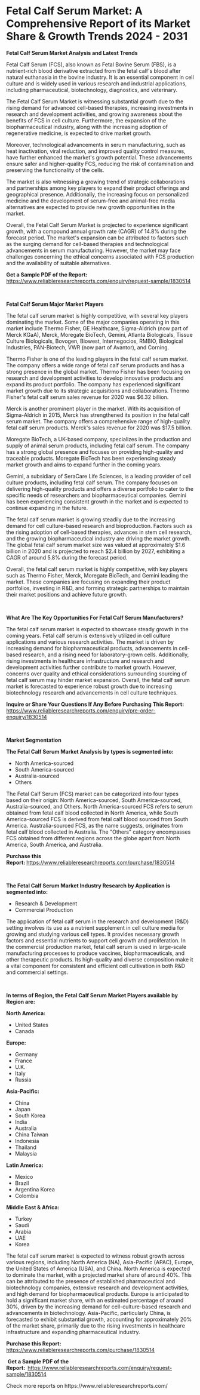 <p><h1>Fetal Calf Serum Market: A Comprehensive Report of its Market Share & Growth Trends 2024 - 2031</h1></p><p><strong>Fetal Calf Serum Market Analysis and Latest Trends</strong></p>
<p><p>Fetal Calf Serum (FCS), also known as Fetal Bovine Serum (FBS), is a nutrient-rich blood derivative extracted from the fetal calf's blood after natural euthanasia in the bovine industry. It is an essential component in cell culture and is widely used in various research and industrial applications, including pharmaceutical, biotechnology, diagnostics, and veterinary.</p><p>The Fetal Calf Serum Market is witnessing substantial growth due to the rising demand for advanced cell-based therapies, increasing investments in research and development activities, and growing awareness about the benefits of FCS in cell culture. Furthermore, the expansion of the biopharmaceutical industry, along with the increasing adoption of regenerative medicine, is expected to drive market growth.</p><p>Moreover, technological advancements in serum manufacturing, such as heat inactivation, viral reduction, and improved quality control measures, have further enhanced the market's growth potential. These advancements ensure safer and higher-quality FCS, reducing the risk of contamination and preserving the functionality of the cells.</p><p>The market is also witnessing a growing trend of strategic collaborations and partnerships among key players to expand their product offerings and geographical presence. Additionally, the increasing focus on personalized medicine and the development of serum-free and animal-free media alternatives are expected to provide new growth opportunities in the market.</p><p>Overall, the Fetal Calf Serum Market is projected to experience significant growth, with a compound annual growth rate (CAGR) of 14.8% during the forecast period. The market's expansion can be attributed to factors such as the surging demand for cell-based therapies and technological advancements in serum manufacturing. However, the market may face challenges concerning the ethical concerns associated with FCS production and the availability of suitable alternatives.</p></p>
<p><strong>Get a Sample PDF of the Report:&nbsp;</strong> <a href="https://www.reliableresearchreports.com/enquiry/request-sample/1830514">https://www.reliableresearchreports.com/enquiry/request-sample/1830514</a></p>
<p>&nbsp;</p>
<p><strong>Fetal Calf Serum Major Market Players</strong></p>
<p><p>The fetal calf serum market is highly competitive, with several key players dominating the market. Some of the major companies operating in this market include Thermo Fisher, GE Healthcare, Sigma-Aldrich (now part of Merck KGaA), Merck, Moregate BioTech, Gemini, Atlanta Biologicals, Tissue Culture Biologicals, Bovogen, Biowest, Internegocios, RMBIO, Biological Industries, PAN-Biotech, VWR (now part of Avantor), and Corning.</p><p>Thermo Fisher is one of the leading players in the fetal calf serum market. The company offers a wide range of fetal calf serum products and has a strong presence in the global market. Thermo Fisher has been focusing on research and development activities to develop innovative products and expand its product portfolio. The company has experienced significant market growth due to its strategic acquisitions and collaborations. Thermo Fisher's fetal calf serum sales revenue for 2020 was $6.32 billion.</p><p>Merck is another prominent player in the market. With its acquisition of Sigma-Aldrich in 2015, Merck has strengthened its position in the fetal calf serum market. The company offers a comprehensive range of high-quality fetal calf serum products. Merck's sales revenue for 2020 was $17.5 billion.</p><p>Moregate BioTech, a UK-based company, specializes in the production and supply of animal serum products, including fetal calf serum. The company has a strong global presence and focuses on providing high-quality and traceable products. Moregate BioTech has been experiencing steady market growth and aims to expand further in the coming years.</p><p>Gemini, a subsidiary of SeraCare Life Sciences, is a leading provider of cell culture products, including fetal calf serum. The company focuses on delivering high-quality products and offers a diverse portfolio to cater to the specific needs of researchers and biopharmaceutical companies. Gemini has been experiencing consistent growth in the market and is expected to continue expanding in the future.</p><p>The fetal calf serum market is growing steadily due to the increasing demand for cell culture-based research and bioproduction. Factors such as the rising adoption of cell-based therapies, advances in stem cell research, and the growing biopharmaceutical industry are driving the market growth. The global fetal calf serum market size was valued at approximately $1.6 billion in 2020 and is projected to reach $2.4 billion by 2027, exhibiting a CAGR of around 5.8% during the forecast period.</p><p>Overall, the fetal calf serum market is highly competitive, with key players such as Thermo Fisher, Merck, Moregate BioTech, and Gemini leading the market. These companies are focusing on expanding their product portfolios, investing in R&D, and forming strategic partnerships to maintain their market positions and achieve future growth.</p></p>
<p>&nbsp;</p>
<p><strong>What Are The Key Opportunities For Fetal Calf Serum Manufacturers?</strong></p>
<p><p>The fetal calf serum market is expected to showcase steady growth in the coming years. Fetal calf serum is extensively utilized in cell culture applications and various research activities. The market is driven by increasing demand for biopharmaceutical products, advancements in cell-based research, and a rising need for laboratory-grown cells. Additionally, rising investments in healthcare infrastructure and research and development activities further contribute to market growth. However, concerns over quality and ethical considerations surrounding sourcing of fetal calf serum may hinder market expansion. Overall, the fetal calf serum market is forecasted to experience robust growth due to increasing biotechnology research and advancements in cell culture techniques.</p></p>
<p><strong>Inquire or Share Your Questions If Any Before Purchasing This Report:</strong> <a href="https://www.reliableresearchreports.com/enquiry/pre-order-enquiry/1830514">https://www.reliableresearchreports.com/enquiry/pre-order-enquiry/1830514</a></p>
<p>&nbsp;</p>
<p><strong>Market Segmentation</strong></p>
<p><strong>The Fetal Calf Serum Market Analysis by types is segmented into:</strong></p>
<p><ul><li>North America-sourced</li><li>South America-sourced</li><li>Australia-sourced</li><li>Others</li></ul></p>
<p><p>The Fetal Calf Serum (FCS) market can be categorized into four types based on their origin: North America-sourced, South America-sourced, Australia-sourced, and Others. North America-sourced FCS refers to serum obtained from fetal calf blood collected in North America, while South America-sourced FCS is derived from fetal calf blood sourced from South America. Australia-sourced FCS, as the name suggests, originates from fetal calf blood collected in Australia. The "Others" category encompasses FCS obtained from different regions across the globe apart from North America, South America, and Australia.</p></p>
<p><strong>Purchase this Report:&nbsp;</strong><a href="https://www.reliableresearchreports.com/purchase/1830514">https://www.reliableresearchreports.com/purchase/1830514</a></p>
<p>&nbsp;</p>
<p><strong>The Fetal Calf Serum Market Industry Research by Application is segmented into:</strong></p>
<p><ul><li>Research & Development</li><li>Commercial Production</li></ul></p>
<p><p>The application of fetal calf serum in the research and development (R&D) setting involves its use as a nutrient supplement in cell culture media for growing and studying various cell types. It provides necessary growth factors and essential nutrients to support cell growth and proliferation. In the commercial production market, fetal calf serum is used in large-scale manufacturing processes to produce vaccines, biopharmaceuticals, and other therapeutic products. Its high-quality and diverse composition make it a vital component for consistent and efficient cell cultivation in both R&D and commercial settings.</p></p>
<p>&nbsp;</p>
<p><strong>In terms of Region, the Fetal Calf Serum Market Players available by Region are:</strong></p>
<p>
    <p> <strong> North America: </strong>
        <ul>
            <li>United States</li>
            <li>Canada</li>
        </ul>
        </p> 
    <p> <strong> Europe: </strong>
        <ul>
            <li>Germany</li>
            <li>France</li>
            <li>U.K.</li>
            <li>Italy</li>
            <li>Russia</li>
        </ul>
        </p> 
    <p> <strong> Asia-Pacific: </strong>
        <ul>
            <li>China</li>
            <li>Japan</li>
            <li>South Korea</li>
            <li>India</li>
            <li>Australia</li>
            <li>China Taiwan</li>
            <li>Indonesia</li>
            <li>Thailand</li>
            <li>Malaysia</li>
        </ul>
        </p> 
    <p> <strong> Latin America: </strong>
        <ul>
            <li>Mexico</li>
            <li>Brazil</li>
            <li>Argentina Korea</li>
            <li>Colombia</li>
        </ul>
        </p> 
    <p> <strong> Middle East & Africa: </strong>
        <ul>
            <li>Turkey</li>
            <li>Saudi</li>
            <li>Arabia</li>
            <li>UAE</li>
            <li>Korea</li>
        </ul>
    </p>
    </p>
<p><p>The fetal calf serum market is expected to witness robust growth across various regions, including North America (NA), Asia-Pacific (APAC), Europe, the United States of America (USA), and China. North America is expected to dominate the market, with a projected market share of around 40%. This can be attributed to the presence of established pharmaceutical and biotechnology companies, extensive research and development activities, and high demand for biopharmaceutical products. Europe is anticipated to hold a significant market share, with an estimated percentage of around 30%, driven by the increasing demand for cell-culture-based research and advancements in biotechnology. Asia-Pacific, particularly China, is forecasted to exhibit substantial growth, accounting for approximately 20% of the market share, primarily due to the rising investments in healthcare infrastructure and expanding pharmaceutical industry.</p></p>
<p><strong>Purchase this Report: </strong><a href="https://www.reliableresearchreports.com/purchase/1830514">https://www.reliableresearchreports.com/purchase/1830514</a></p>
<p>&nbsp;<strong>Get a Sample PDF of the Report:&nbsp;&nbsp;</strong><a href="https://www.reliableresearchreports.com/enquiry/request-sample/1830514">https://www.reliableresearchreports.com/enquiry/request-sample/1830514</a></p>
<p><strong></strong></p>
<p>Check more reports on https://www.reliableresearchreports.com/</p>